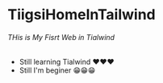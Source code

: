 # TiigsiHomeInTailwind



###### THis is My Fisrt Web in Tialwind
* Still learning Tialwind ❤❤❤ 
* Still I'm beginer 😁😁😁
